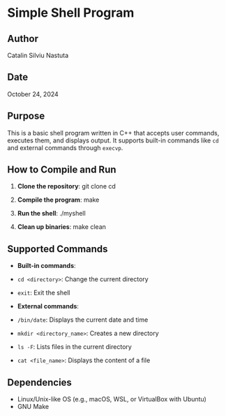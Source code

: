 # Simple Shell Program

## Author
Catalin Silviu Nastuta

## Date
October 24, 2024

## Purpose
This is a basic shell program written in C++ that accepts user commands, executes them, and displays output. It supports built-in commands like `cd` and external commands through `execvp`.

## How to Compile and Run

1. **Clone the repository**:
git clone <your-repository-url> cd <repository-folder>
2. **Compile the program**:
make
3. **Run the shell**:
./myshell

4. **Clean up binaries**:
make clean


## Supported Commands
- **Built-in commands**:
- `cd <directory>`: Change the current directory
- `exit`: Exit the shell

- **External commands**:
- `/bin/date`: Displays the current date and time
- `mkdir <directory_name>`: Creates a new directory
- `ls -F`: Lists files in the current directory
- `cat <file_name>`: Displays the content of a file

## Dependencies
- Linux/Unix-like OS (e.g., macOS, WSL, or VirtualBox with Ubuntu)
- GNU Make
